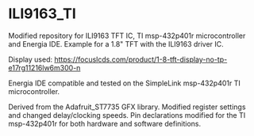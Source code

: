 # ILI9163_TI
Modified repository for ILI9163 TFT IC, TI msp-432p401r microcontroller and Energia IDE. Example for a 1.8" TFT with the ILI9163 driver IC.

Display used: https://focuslcds.com/product/1-8-tft-display-no-tp-e17rg11216lw6m300-n

Energia IDE compatible and tested on the SimpleLink msp-432p401r TI microcontroller.

Derived from the Adafruit_ST7735 GFX library. Modified register settings and changed delay/clocking speeds. Pin declarations modified for the TI msp-432p401r for both hardware and software definitions.
